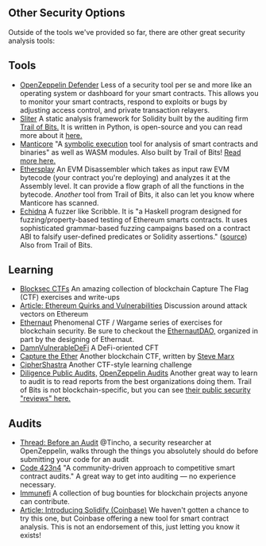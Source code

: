 ## Other Security Options

Outside of the tools we've provided so far, there are other great security analysis tools:

## Tools
- <a href="https://openzeppelin.com/defender/" target="_blank" rel="noopener noreferrer">OpenZeppelin Defender</a> Less of a security tool per se and more like an operating system or dashboard for your smart contracts. This allows you to monitor your smart contracts, respond to exploits or bugs by adjusting access control, and private transaction relayers.
- <a href="https://github.com/crytic/slither" target="_blank" rel="noopener noreferrer">Sliter</a> A static analysis framework for Solidity built by the auditing firm <a href="https://www.trailofbits.com/" target="_blank" rel="noopener noreferrer">Trail of Bits.</a> It is written in Python, is open-source and you can read more about it <a href="https://blog.trailofbits.com/2018/10/19/slither-a-solidity-static-analysis-framework/" target="_blank" rel="noopener noreferrer">here.</a> 
- <a href="https://github.com/trailofbits/manticore" target="_blank" rel="noopener noreferrer">Manticore</a> "A <a href="https://en.wikipedia.org/wiki/Symbolic_execution" target="_blank" rel="noopener noreferrer">symbolic execution</a> tool for analysis of smart contracts and binaries" as well as WASM modules. Also built by Trail of Bits! <a href="https://blog.trailofbits.com/2017/04/27/manticore-symbolic-execution-for-humans/" target="_blank" rel="noopener noreferrer">Read more here.</a>
- <a href="https://github.com/crytic/ethersplay" target="_blank" rel="noopener noreferrer">Ethersplay</a> An EVM Disassembler which takes as input raw EVM bytecode (your contract you're deploying) and analyzes it at the Assembly level. It can provide a flow graph of all the functions in the bytecode. *Another* tool from Trail of Bits, it also can let you know where Manticore has scanned.
- <a href="https://github.com/crytic/echidna" target="_blank" rel="noopener noreferrer">Echidna</a> A fuzzer like Scribble. It is "a Haskell program designed for fuzzing/property-based testing of Ethereum smarts contracts. It uses sophisticated grammar-based fuzzing campaigns based on a contract ABI to falsify user-defined predicates or Solidity assertions." (<a href="https://github.com/crytic/echidna" target="_blank" rel="noopener noreferrer">source</a>) Also from Trail of Bits.

## Learning
- <a href="https://github.com/openblocksec/blocksec-ctfs" target="_blank" rel="noopener noreferrer">Blocksec CTFs</a> An amazing collection of blockchain Capture The Flag (CTF) exercises and write-ups
- <a href="https://swende.se/blog/Ethereum_quirks_and_vulns.html" target="_blank" rel="noopener noreferrer">Article: Ethereum Quirks and Vulnerabilities</a> Discussion around attack vectors on Ethereum
- <a href="https://ethernaut.openzeppelin.com/" target="_blank" rel="noopener noreferrer">Ethernaut</a> Phenomenal CTF / Wargame series of exercises for blockchain security. Be sure to checkout the <a href="https://twitter.com/ethernautdao?lang=en" target="_blank" rel="noopener noreferrer">EthernautDAO,</a> organized in part by the designing of Ethernaut.
- <a href="https://www.damnvulnerabledefi.xyz/" target="_blank" rel="noopener noreferrer">DamnVulnerableDeFi</a> A DeFi-oriented CFT
- <a href="https://capturetheether.com/" target="_blank" rel="noopener noreferrer">Capture the Ether</a> Another blockchain CTF, written by <a href="https://twitter.com/smarx" target="_blank" rel="noopener noreferrer">Steve Marx</a>
- <a href="https://ciphershastra.com/" target="_blank" rel="noopener noreferrer">CipherShastra</a> Another CTF-style learning challenge
- <a href="https://consensys.net/diligence/audits/" target="_blank" rel="noopener noreferrer">Diligence Public Audits,</a> <a href="https://blog.openzeppelin.com/security-audits/" target="_blank" rel="noopener noreferrer">OpenZeppelin Audits</a> Another great way to learn to audit is to read reports from the best organizations doing them. Trail of Bits is not blockchain-specific, but you can see <a href="https://github.com/trailofbits/publications#security-reviews" target="_blank" rel="noopener noreferrer">their public security "reviews" here.</a>

## Audits
- <a href="https://mobile.twitter.com/tinchoabbate/status/1400170232904400897?s=20" target="_blank" rel="noopener noreferrer">Thread: Before an Audit</a> @Tincho, a security researcher at OpenZeppelin, walks through the things you absolutely should do before submitting your code for an audit
- <a href="https://code423n4.com/" target="_blank" rel="noopener noreferrer">Code 423n4</a> "A community-driven approach to competitive smart contract audits." A great way to get into auditing — no experience necessary.
- <a href="https://immunefi.com/" target="_blank" rel="noopener noreferrer">Immunefi</a> A collection of bug bounties for blockchain projects anyone can contribute.
- <a href="https://blog.coinbase.com/introducing-solidify-a-tool-to-automatically-detect-and-classify-smart-contract-security-risks-73a1338fdbbe" target="_blank" rel="noopener noreferrer">Article: Introducing Solidify (Coinbase)</a> We haven't gotten a chance to try this one, but Coinbase offering a new tool for smart contract analysis. This is not an endorsement of this, just letting you know it exists!